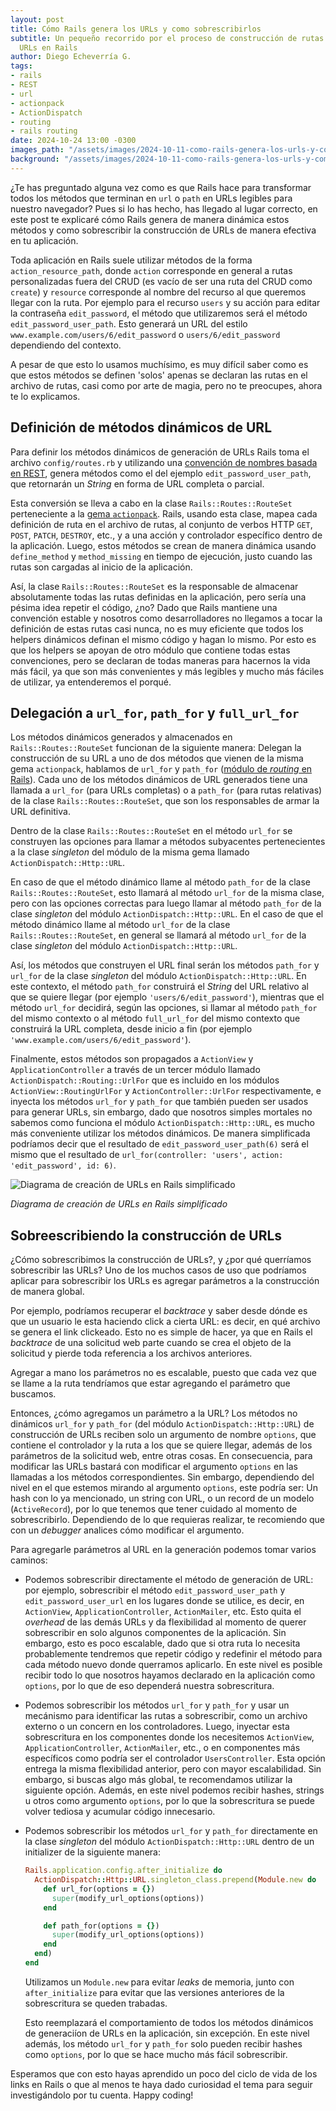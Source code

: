 ```yaml
---
layout: post
title: Cómo Rails genera los URLs y como sobrescribirlos
subtitle: Un pequeño recorrido por el proceso de construcción de rutas relativas y
  URLs en Rails
author: Diego Echeverría G.
tags:
- rails
- REST
- url
- actionpack
- ActionDispatch
- routing
- rails routing
date: 2024-10-24 13:00 -0300
images_path: "/assets/images/2024-10-11-como-rails-genera-los-urls-y-como-sobrescribirlos"
background: "/assets/images/2024-10-11-como-rails-genera-los-urls-y-como-sobrescribirlos/ruby-on-rails-logo.svg.png"
---
```

¿Te has preguntado alguna vez como es que Rails hace para transformar todos los métodos que terminan en `url` o `path` en URLs legibles para nuestro navegador? Pues si lo has hecho, has llegado al lugar correcto, en este post te explicaré cómo Rails genera de manera dinámica estos métodos y como sobrescribir la construcción de URLs de manera efectiva en tu aplicación.

Toda aplicación en Rails suele utilizar métodos de la forma `action_resource_path`, donde `action` corresponde en general a rutas personalizadas fuera del CRUD (es vacío de ser una ruta del CRUD como `create`) y `resource` corresponde al nombre del recurso al que queremos llegar con la ruta. Por ejemplo para el recurso `users` y su acción para editar la contraseña `edit_password`, el método que utilizaremos será el método `edit_password_user_path`. Esto generará un URL del estilo `www.example.com/users/6/edit_password` o `users/6/edit_password` dependiendo del contexto.

A pesar de que esto lo usamos muchísimo, es muy difícil saber como es que estos métodos se definen 'solos' apenas se declaran las rutas en el archivo de rutas, casi como por arte de magia, pero no te preocupes, ahora te lo explicamos.

## Definición de métodos dinámicos de URL

Para definir los métodos dinámicos de generación de URLs Rails toma el archivo `config/routes.rb` y utilizando una [convención de nombres basada en REST](https://guides.rubyonrails.org/routing.html), genera métodos como el del ejemplo `edit_password_user_path`, que retornarán un *String* en forma de URL completa o parcial.

Esta conversión se lleva a cabo en la clase `Rails::Routes::RouteSet` perteneciente a la [gema `actionpack`](https://github.com/rails/rails/tree/main/actionpack). Rails, usando esta clase, mapea cada definición de ruta en el archivo de rutas, al conjunto de verbos HTTP `GET`, `POST`, `PATCH`, `DESTROY`, etc., y a una acción y controlador específico dentro de la aplicación. Luego, estos métodos se crean de manera dinámica usando `define_method` y `method_missing` en tiempo de ejecución, justo cuando las rutas son cargadas al inicio de la aplicación.

Así, la clase `Rails::Routes::RouteSet` es la responsable de almacenar absolutamente todas las rutas definidas en la aplicación, pero sería una pésima idea repetir el código, ¿no? Dado que Rails mantiene una convención estable y nosotros como desarrolladores no llegamos a tocar la definición de estas rutas casi nunca, no es muy eficiente que todos los helpers dinámicos definan el mismo código y hagan lo mismo. Por esto es que los helpers se apoyan de otro módulo que contiene todas estas convenciones, pero se declaran de todas maneras para hacernos la vida más fácil, ya que son más convenientes y más legibles y mucho más fáciles de utilizar, ya entenderemos el porqué.

## Delegación a `url_for`, `path_for` y `full_url_for`

Los métodos dinámicos generados y almacenados en `Rails::Routes::RouteSet` funcionan de la siguiente manera: Delegan la construcción de su URL a uno de dos métodos que vienen de la misma gema `actionpack`, hablamos de `url_for` y `path_for` ([módulo de *routing* en Rails](https://api.rubyonrails.org/v7.2/classes/ActionDispatch/Routing.html)). Cada uno de los métodos dinámicos de URL generados tiene una llamada a `url_for` (para URLs completas) o a `path_for` (para rutas relativas) de la clase `Rails::Routes::RouteSet`, que son los responsables de armar la URL definitiva.

Dentro de la clase `Rails::Routes::RouteSet` en el método `url_for` se construyen las opciones para llamar a métodos subyacentes pertenecientes a la clase *singleton* del módulo de la misma gema llamado `ActionDispatch::Http::URL`.

En caso de que el método dinámico llame al método `path_for` de la clase `Rails::Routes::RouteSet`, esto llamará al método `url_for` de la misma clase, pero con las opciones correctas para luego llamar al método `path_for` de la clase *singleton* del módulo `ActionDispatch::Http::URL`. En el caso de que el método dinámico llame al método `url_for` de la clase `Rails::Routes::RouteSet`, en general se llamará al método `url_for` de la clase *singleton* del módulo `ActionDispatch::Http::URL`.

Así, los métodos que construyen el URL final serán los métodos `path_for` y `url_for` de la clase *singleton* del módulo `ActionDispatch::Http::URL`. En este contexto, el método `path_for` construirá el *String* del URL relativo al que se quiere llegar (por ejemplo `'users/6/edit_password'`), mientras que el método `url_for` decidirá, según las opciones, si llamar al método `path_for` del mismo contexto o al método `full_url_for` del mismo contexto que construirá la URL completa, desde inicio a fin (por ejemplo `'www.example.com/users/6/edit_password'`).

Finalmente, estos métodos son propagados a `ActionView` y `ApplicationController` a través de un tercer módulo llamado `ActionDispatch::Routing::UrlFor` que es incluido en los módulos `ActionView::RoutingUrlFor` y `ActionController::UrlFor` respectivamente, e inyecta los métodos `url_for` y `path_for` que también pueden ser usados para generar URLs, sin embargo, dado que nosotros simples mortales no sabemos como funciona el módulo `ActionDispatch::Http::URL`, es mucho más conveniente utilizar los métodos dinámicos. De manera simplificada podríamos decir que el resultado de `edit_password_user_path(6)` será el mismo que el resultado de `url_for(controller: 'users', action: 'edit_password', id: 6)`.

![Diagrama de creación de URLs en Rails simplificado]({{page.images_path}}/rails-creacion-de-urls.png)

*Diagrama de creación de URLs en Rails simplificado*

## Sobreescribiendo la construcción de URLs

¿Cómo sobrescribimos la construcción de URLs?, y ¿por qué querríamos sobrescribir las URLs? Uno de los muchos casos de uso que podríamos aplicar para sobrescribir los URLs es agregar parámetros a la construcción de manera global.

Por ejemplo, podríamos recuperar el *backtrace* y saber desde dónde es que un usuario le esta haciendo click a cierta URL: es decir, en qué archivo se genera el link clickeado. Esto no es simple de hacer, ya que en Rails el *backtrace* de una solicitud web parte cuando se crea el objeto de la solicitud y pierde toda referencia a los archivos anteriores.

Agregar a mano los parámetros no es escalable, puesto que cada vez que se llame a la ruta tendríamos que estar agregando el parámetro que buscamos.

Entonces, ¿cómo agregamos un parámetro a la URL? Los métodos no dinámicos `url_for` y `path_for` (del módulo `ActionDispatch::Http::URL`) de construcción de URLs reciben solo un argumento de nombre `options`, que contiene el controlador y la ruta a los que se quiere llegar, además de los parámetros de la solicitud web, entre otras cosas. En consecuencia, para modificar las URLs bastará con modificar el argumento `options` en las llamadas a los métodos correspondientes. Sin embargo, dependiendo del nivel en el que estemos mirando al argumento `options`, este podría ser: Un hash con lo ya mencionado, un string con URL, o un record de un modelo (`ActiveRecord`), por lo que tenemos que tener cuidado al momento de sobrescribirlo. Dependiendo de lo que requieras realizar, te recomiendo que con un *debugger* analices cómo modificar el argumento.

Para agregarle parámetros al URL en la generación podemos tomar varios caminos:

* Podemos sobrescribir directamente el método de generación de URL: por ejemplo, sobrescribir el método `edit_password_user_path` y `edit_password_user_url` en los lugares donde se utilice, es decir, en `ActionView`, `ApplicationController`, `ActionMailer`, etc. Esto quita el *overhead* de las demás URLs y da flexibilidad al momento de querer sobrescribir en solo algunos componentes de la aplicación. Sin embargo, esto es poco escalable, dado que si otra ruta lo necesita probablemente tendremos que repetir código y redefinir el método para cada método nuevo donde querramos aplicarlo. En este nivel es posible recibir todo lo que nosotros hayamos declarado en la aplicación como `options`, por lo que de eso dependerá nuestra sobrescritura.

* Podemos sobrescribir los métodos `url_for` y `path_for` y usar un mecánismo para identificar las rutas a sobrescribir, como un archivo externo o un concern en los controladores. Luego, inyectar esta sobrescritura en los componentes donde los necesitemos `ActionView`, `ApplicationController`, `ActionMailer`, etc., o en componentes más específicos como podría ser el controlador `UsersController`. Esta opción entrega la misma flexibilidad anterior, pero con mayor escalabilidad. Sin embargo, si buscas algo más global, te recomendamos utilizar la siguiente opción. Además, en este nivel podemos recibir hashes, strings u otros como argumento `options`, por lo que la sobrescritura se puede volver tediosa y acumular código innecesario.

* Podemos sobrescribir los métodos `url_for` y `path_for` directamente en la clase *singleton* del módulo `ActionDispatch::Http::URL` dentro de un initializer de la siguiente manera:

  ```ruby
  Rails.application.config.after_initialize do
    ActionDispatch::Http::URL.singleton_class.prepend(Module.new do
      def url_for(options = {})
        super(modify_url_options(options))
      end

      def path_for(options = {})
        super(modify_url_options(options))
      end
    end)
  end
  ```

  Utilizamos un `Module.new` para evitar *leaks* de memoria, junto con `after_initialize` para evitar que las versiones anteriores de la sobrescritura se queden trabadas.

  Esto reemplazará el comportamiento de todos los métodos dinámicos de generaciíon de URLs en la aplicación, sin excepción. En este nivel además, los método `url_for` y `path_for` solo pueden recibir hashes como `options`, por lo que se hace mucho más fácil sobrescribir.

Esperamos que con esto hayas aprendido un poco del ciclo de vida de los links en Rails o que al menos te haya dado curiosidad el tema para seguir investigándolo por tu cuenta. Happy coding!
